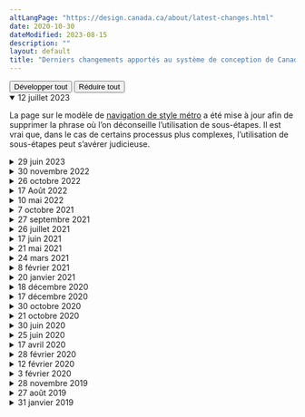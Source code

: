 ```yaml
---
altLangPage: "https://design.canada.ca/about/latest-changes.html"
date: 2020-10-30
dateModified: 2023-08-15
description: ""
layout: default
title: "Derniers changements apportés au système de conception de Canada.ca"
---
```

<div class="btn-group mrgn-bttm-sm">
  <button type="button" class="btn btn-default wb-toggle" data-toggle="{&quot;selector&quot;: &quot;details&quot;, &quot;parent&quot;: &quot;#expand-collapse&quot;, &quot;type&quot;: &quot;on&quot;}">Développer tout</button>
  <button type="button" class="btn btn-default wb-toggle" data-toggle="{&quot;selector&quot;: &quot;details&quot;, &quot;parent&quot;: &quot;#expand-collapse&quot;, &quot;type&quot;: &quot;off&quot;}">Réduire tout</button>
</div>
<div id="expand-collapse">
  <details open>
    <summary>12 juillet 2023</summary>
    <p>La page sur le modèle de <a href="https://conception.canada.ca/configurations-conception-communes/navigation-metro.html">navigation de style métro</a> a été mise à jour afin de supprimer la phrase où l’on déconseille l’utilisation de sous-étapes. Il est vrai que, dans le cas de certains processus plus complexes, l’utilisation de sous-étapes peut s’avérer judicieuse.</p>
  </details>
  <details>
    <summary>29 juin 2023</summary>
    <p>Mise à jour du modèle <a href="https://conception.canada.ca/configurations-conception-communes/en-tete-general.html">l'en-tête global</a> pour refléter les changements de la conception en fonction de l’étude sur la confiance et du projet Orientation. Il s'agit notamment de documenter les critères à respecter avant de supprimer le menu des thèmes et des sujets, de clarifier la couleur du drapeau dans la signature du gouvernement du Canada et de documenter le fait que les institutions peuvent contextualiser la boîte de recherche. Des conseils sur ce qu'il faut éviter, les conclusions des recherches et la justification des politiques ont également été ajoutés.</p>
  </details>
  <details>
    <summary>30 novembre 2022</summary>
    <p>Mise à jour du modèle de <a href="https://conception.canada.ca/configurations-conception-communes/pied-page.html">Pied de page général</a> afin de refléter les changements de conception provenant du projet de recherche Orientation dans Canada.ca, y compris des modifications de la bande principale du pied de page et de la bande sous pied de page, ainsi qu'une nouvelle bande contextuelle</p>
  </details>
  <details>
    <summary>26 octobre 2022</summary>
    <p>Nous avons précisé que la page d’index est requise lorsque vous utilisez le <a href="https://conception.canada.ca/configurations-conception-communes/navigation-metro.html">modèle de navigation de style métro</a></p>
  </details>
  <details>
    <summary>17 Août 2022</summary>
    <p>Nous avons précisé les lignes directrices pour <a href="https://conception.canada.ca/configurations-conception-communes/connexion-contextuel.html">le bouton contextuel «&nbsp;Se connecter&nbsp;»</a></p>
  </details>
  <details>
    <summary>10 mai 2022</summary>
    <p>Nous avons modifié les directives sur les <a href="https://conception.canada.ca/configurations-conception-communes/alertes-contextuelles.html">alertes contextuelles</a> et les <a href="https://conception.canada.ca/crise/alertes.html">alertes et perturbations de service</a> pour  :</p>
    <ul>
      <li>ajouter un exemple d’avertissement supplémentaire qui comprend une date;</li>
      <li>ajouter un lien vers un article de blogue sur la « fatigue d’alerte »;</li>
      <li>modifier la définition et conseils de mise en œuvre.</li>
    </ul>
  </details>
  <details>
    <summary>7 octobre 2021</summary>
    <p>Nous avons modifié les directives du <a href="https://conception.canada.ca/configurations-conception-communes/pied-page.html">Pied de page du site</a> pour spécifier que les liens suivants peuvent être contextualisés pour mener à des pages spécifiques aux ministères :</p>
    <ul>
      <li>Contactez-nous</li>
      <li>Avis</li>
      <li>Confidentialité</li>
    </ul>
  </details>
  <details>
    <summary>27 septembre 2021</summary>
    <p>Nous avons publié une nouvelle version du gabarit <a href="https://conception.canada.ca/modeles-obligatoire/pages-profil-ministres.html">profil des ministres</a>.</p>
  </details>
  <details>
    <summary>26 juillet 2021</summary>
    <p>Nous avons ajouté une section au sujet de l'<a href="https://conception.canada.ca/amelioration-continue.html">amélioration continue du contenu Web</a>.</p>
  </details>
  <details>
    <summary>17 juin 2021</summary>
    <p>Nous avons modifié la documentation du <a href="https://conception.canada.ca/configurations-conception-communes/pied-page.html">Pied de page du site</a> pour rendre la configuration <a href="https://conception.canada.ca/configurations-conception-communes/signaler-probleme.html">Signaler un problème sur cette page</a> facultative.</p>
  </details>
  <details>
    <summary>21 mai 2021</summary>
    <p>Nous avons fait les changements suivants :</p>
    <ul>
      <li>Nous avons ajouté une nouvelle version bêta du modèle <a href="https://conception.canada.ca/configurations-conception-communes/tableaux.html">Tableaux</a> pour les rendre adaptatifs sur les petits écrans.</li>
      <li>Nous avons retiré le modèle de Bannière promotionnelle.</li>
    </ul>
  </details>
  <details>
    <summary>24 mars 2021</summary>
    <p>Nous avons ajouté des lignes directrices sur l'<a href="https://conception.canada.ca/directives/donnees-structurees.html">Ajout de données structurées sur les pages de Canada.ca</a>.</p>
  </details>
  <details>
    <summary>8 février 2021</summary>
    <p>Nous avons ajouté la composante <a href="https://conception.canada.ca/configurations-conception-communes/etiquettes.html">Étiquettes</a> à la bibliothèque.</p>
  </details>
  <details>
    <summary>20 janvier 2021</summary>
    <p>Nous avons fait les changements suivants :</p>
    <ul>
      <li>Nous avons ajouté une nouvelle version bêta du modèle <a href="https://conception.canada.ca/configurations-conception-communes/navigation-metro.html">Navigation de style métro</a> pour diviser le contenu long et complexe.</li>
      <li>Nous avons ajouté une nouvelle version bêta d'un bouton de connexion uniforme dans le modèle <a href="https://conception.canada.ca/configurations-conception-communes/boutons.html">Boutons</a>.</li>
      <li>Nous avons remplacé le modèle d'avertissement superposé par un nouveau modèle d'<a href="https://conception.canada.ca/configurations-conception-communes/avis-confidentialite.html">Avis de confidentialité</a> qui utilise la conception Afficher/Masquer.</li>
    </ul>
  </details>
  <details>
    <summary>18 décembre 2020</summary>
    <p>Nous avons mis à jour la composante <a href="https://conception.canada.ca/configurations-conception-communes/alertes-contextuelles.html">Alertes contextuelles</a> pour utiliser le nouveau style d'alerte.</p>
  </details>
  <details>
    <summary>17 décembre 2020</summary>
    <p>Nous avons fait les changements suivants :</p>
    <ul>
      <li>nous avons  mis à jour la <a href="https://conception.canada.ca/">page d'accueil du système de conception</a> pour faciliter le repérage des différentes directives</li>
      <li>nous avons ajouté une nouvelle section intitulée <a href="https://design.canada.ca/designing-content.html">Concevoir du contenu pour Canada.ca</a> qui explique comment utiliser les lignes directrices pour concevoir un contenu qui aide les gens</li>
    </ul>
  </details>
  <details>
    <summary>30 octobre 2020</summary>
    <p>Nous avons fait les changements mineurs suivants :</p>
    <ul>
      <li>Nous avons mis à jour les lignes directrices de la  conception de configuration <a href="https://conception.canada.ca/configurations-conception-communes/boutons.html">Boutons</a> pour ajouter des exemples codés et spécifier quel style utiliser dans quelle situation.</li>
      <li>Nous avons mis à jour les lignes directrices de la  conception de configuration <a href="https://conception.canada.ca/configurations-conception-communes/carrousels.html">Carrousels</a> pour spécifier quand utiliser cette configuration et quand l'éviter.</li>
    </ul>
  </details>
  <details>
    <summary>21 octobre 2020</summary>
    <ul>
      <li>Nous avons modifié les <a href="https://www.canada.ca/fr/secretariat-conseil-tresor/services/communications-gouvernementales/specifications-contenu-architecture-information-canada/elements-obligatoires.html">Éléments obligatoires du système de conception</a> pour spécifier que l'utilisation du <a href="https://conception.canada.ca/configurations-conception-communes/canada-point-ca.html">domaine Canada.ca</a> est obligatoire.</li>
      <li>Nous avons ajouté une une version bêta de la conception de configuration <a href="https://conception.canada.ca/configurations-conception-communes/cases-cocher-boutons-radio.html">Cases à cocher et boutons radio</a>.</li>
    </ul>
  </details>
  <details>
    <summary>30 juin 2020</summary>
    <p>Nous avons ajouté une nouvelle version bêta du <a href="https://conception.canada.ca/modeles-obligatoire/theme-sujet.html">modèle de page de thème et de sujet</a>. </p>
  </details>
  <details>
    <summary>25 juin 2020</summary>
    <p>Nous avons transféré la conception et les exigences détaillées de l'en-tête et du pied de page dans la bibliothèque du système de conception, et nous avons modifié la version pour écran de petite taille de l'<a href="https://conception.canada.ca/configurations-conception-communes/en-tete-general.html">en-tête général</a>. </p>
  </details>
  <details>
    <summary>17 avril 2020</summary>
    <p>Nous avons modifié la configuration de conception <a href="https://conception.canada.ca/configurations-conception-communes/fil-ariane.html">Fil d'Ariane</a> : le premier élément est passé de «&nbsp;Accueil&nbsp;» à «&nbsp;Canada.ca&nbsp;». </p>
  </details>
  <details>
    <summary>28 février 2020</summary>
    <p>Nous avons fait des modifications aux modèles suivants pour refléter la nouvelle <cite>Politique sur les services et le numérique</cite>: </p>
    <ul>
      <li><a href="https://conception.canada.ca/modeles-recommandes/pages-comptes-rendu-rendement-services-insitutionnels.html">Page de compte rendu du rendement des services institutionnels</a></li>
      <li><a href="https://conception.canada.ca/modeles-recommandes/pages-lancement-service.html">Pages de lancement d’un service</a></li>
    </ul>
  </details>
  <details>
    <summary>12 février 2020</summary>
    <p>Les carrousels ne sont plus obligatoires sur les <a href="https://conception.canada.ca/modeles-obligatoire/pages-theme.html">pages de thème</a>.</p>
  </details>
  <details>
    <summary>3 février 2020</summary>
    <p>Nous avons fait les changements suivants :</p>
    <ul>
      <li>Nous avons ajouté <a href="https://www.canada.ca/fr/secretariat-conseil-tresor/services/communications-gouvernementales/guide-redaction-contenu-canada.html#wp1-2-1b">Rédiger pour assurer l’inclusion</a> à la section Principes de rédaction pour le contenu Web du <cite>Guide de rédaction du contenu du site Canada.ca</cite>. </li>
      <li>Nous avons modifié le texte de la section Accès à l'information et protection des renseignements personnels du modèle <a href="https://conception.canada.ca/modeles-recommandes/transparence.html">Transparence et rapports sur l'organisation</a>.</li>
    </ul>
  </details>
  <details>
    <summary>28 novembre 2019</summary>
    <p>Nous avons fait les changements suivants :</p>
    <ul>
      <li><a href="https://www.canada.ca/fr/secretariat-conseil-tresor/services/communications-gouvernementales/specifications-contenu-architecture-information-canada/elements-obligatoires.html">Éléments obligatoires</a>: nous avons déplacé les directives détaillées sur les éléments obligatoires vers la bibliothèque de modèles et de configuration de conception.</li>
      <li><a href="https://conception.canada.ca/modeles-obligatoire/pages-profil-institutionnel.html">Page d'accueil institutionnelle</a>: nous présentons un nouveau modèle bêta pour la page d'accueil institutionnelle, en fusionnant les profils institutionnel et organisationnel pour mieux refléter le rôle et le but de ce modèle obligatoire.</li>
      <li><a href="https://conception.canada.ca/configurations-conception-communes/signaler-probleme.html">Signaler un problème</a>: nous avons modifié les directives pour permettre une certaine personnalisation.</li>
      <li><a href="https://conception.canada.ca/modeles-recommandes/transparence.html">Modèle de transparence</a>: nous suggérons une nouvelle mise en page pour la transparence et les rapports organisationnels.</li>
      <li><a href="https://conception.canada.ca/modeles-recommandes/base.html">Mise en page de base</a>: nous avons créé des exemples qui montrent comment les modèles peuvent être combinés sur une mise en page de base.</li>
      <li><a href="https://conception.canada.ca/configurations-conception-communes/alertes-contextuelles.html">Alertes contextuelles</a>: nous présentons un nouveau modèle bêta pour les alertes contextuelles.</li>
      <li><a href="https://conception.canada.ca/configurations-conception-communes/contenu-reductible.html">Afficher/masquer</a>: nous avons modifié les directives pour permettre l'utilisation d'afficher/masquer du contenu pour présenter un choix entre des réponses mutuellement exclusives.</li>
    </ul>
  </details>
  <details>
    <summary>27 août 2019</summary>
    <p>Nous avons fait le changement mineur suivant :</p>
    <ul>
      <li>Nous avons modifié la configuration <a href="https://conception.canada.ca/configurations-conception-communes/date-modification.html">Date de modification </a>pour refléter le format utilisé présentement dans le site Canada.ca : aaaa-mm-jj. </li>
    </ul>
  </details>
  <details>
    <summary>31 janvier 2019</summary>
    <p>Nous avons fait une mise à jour majeure du système de conception de Canada.ca :</p>
    <ul>
      <li>Les <a href="/fr/secretariat-conseil-tresor/services/communications-gouvernementales/specifications-contenu-architecture-information-canada.html">Spécifications du contenu et de l'architecture de l'information pour Canada.ca</a> ne contiennent maintenant que les exigences essentielles :</li>
      <ul>
        <li>Qui doit utiliser le système de conception de Canada.ca</li>
        <li>Quels sont les éléments obligatoires</li>
        <li>Comment organiser le contenu</li>
        <li>Comment concevoir le contenu</li>
      </ul>
      <li>Les <a href="/fr/secretariat-conseil-tresor/services/communications-gouvernementales/specifications-contenu-architecture-information-canada/elements-obligatoires.html">Éléments obligatoires</a> spécifient ce que les ministères doivent faire pour refléter la marque numérique fiable du gouvernement du Canada.</li>
      <li>La <a href="/fr/gouvernement/a-propos/systeme-conception/bibliotheque-modeles.html">Bibliothèque de modèles et de configurations de conception</a> contient tous les renseignements détaillés sur les modèles et les configurations de conception spécifiques.</li>
      <li>Un nouveau <a href="/fr/gouvernement/a-propos/systeme-conception/bibliotheque-modeles/trouvez-modeles-configurations-conception-contenu-web.html">sélecteur interactif</a> facilite la recherche du bon modèle ou de la bonne configuration de conception.</li>
      <li>La section <a href="/fr/secretariat-conseil-tresor/services/communications-gouvernementales/specifications-contenu-architecture-information-canada/organiser-contenu.html">Organiser le contenu</a> simplifie les renseignements sur l'architecture de l'information, les catégories de besoins des utilisateurs et le modèle d'URL.</li>
      <li>Le modèle de <a href="https://conception.canada.ca/modeles-obligatoire/page-sujet.html">page de sujet</a> est maintenant obligatoire seulement pour les 2 premiers niveaux de sujet, bien qu'il puisse être utilisé pour les niveaux inférieurs lorsqu'approprié.</li>
      <li>Le modèle de page d'accueil a été mis à jour pour refléter les modifications apportées au site en direct.</li>
    </ul>
    <p>Dans l'ensemble, cette mise à jour marque un changement de philosophie. Nous avons raccourci la liste des éléments obligatoires et mis l’accent sur la réussite des tâches pour les utilisateurs. Des modifications et des améliorations étayées par des preuves seront apportées régulièrement aux modèles et aux configurations de conception. Toutes les modifications seront documentées sur cette page.</p>
  </details>
</div>
